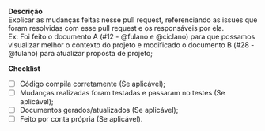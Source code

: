 **Descrição**<br>
Explicar as mudanças feitas nesse pull request, referenciando as issues que foram resolvidas com esse pull request e os responsáveis por ela.<br>
Ex: Foi feito o documento A (#12 - @fulano e @ciclano) para que possamos visualizar melhor o contexto do projeto e modificado o documento B (#28 - @fulano) para atualizar proposta de projeto;<br>


**Checklist**
- [ ] Código compila corretamente (Se aplicável);
- [ ] Mudanças realizadas foram testadas e passaram no testes (Se aplicável);
- [ ] Documentos gerados/atualizados (Se aplicável);
- [ ] Feito por conta própria (Se aplicável).

